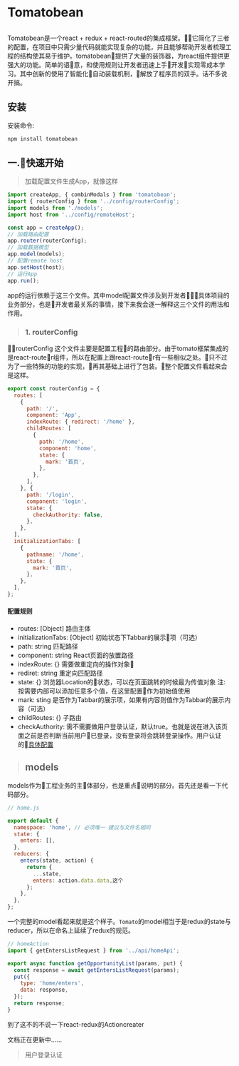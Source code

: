 # Tomatobean

## 
Tomatobean是一个react + redux + react-routed的集成框架。它简化了三者的配置，在项目中只需少量代码就能实现复杂的功能，并且能够帮助开发者梳理工程的结构使其易于维护。tomatobean提供了大量的装饰器，为react组件提供更强大的功能。简单的语意，和使用规则让开发者迅速上手开发实现零成本学习。其中创新的使用了智能化自动装载机制，解放了程序员的双手。话不多说开搞。

## 安装

安装命令: 
```
npm install tomatobean
```

## 一.快速开始

>加载配置文件生成App，就像这样

```javascript
import createApp, { combinModals } from 'tomatobean';
import { routerConfig } from '../config/routerConfig';
import models from './models';
import host from '../config/remoteHost';

const app = createApp();
// 加载路由配置
app.router(routerConfig);
// 加载数据模型
app.model(models);
// 配置remote host
app.setHost(host);
// 运行App
app.run();
```
app的运行依赖于这三个文件。其中model配置文件涉及到开发者具体项目的业务部分，也是开发者最关系的事情，接下来我会逐一解释这三个文件的用法和作用。

>### 1. routerConfig
routerConfig 这个文件主要是配置工程的路由部分。由于tomato框架集成的是react-router组件，所以在配置上跟react-router有一些相似之处。只不过为了一些特殊的功能的实现，再其基础上进行了包装。整个配置文件看起来会是这样。

```javascript
export const routerConfig = {
  routes: [
    {
      path: '/',
      component: 'App',
      indexRoute: { redirect: '/home' },
      childRoutes: [
        {
          path: '/home',
          component: 'home',
          state: {
            mark: '首页',
          },
        },
      ],
    }, {
      path: '/login',
      component: 'login',
      state: {
        checkAuthority: false,
      },
    },
  ],
  initializationTabs: [
    {
      pathname: '/home',
      state: {
        mark: '首页',
      },
    },
  ],
};

```
#### 配置规则
* routes: [Object]  路由主体
* initializationTabs: [Object] 初始状态下Tabbar的展示项（可选）
* path: string 匹配路径
* component: string React页面的放置路径
* indexRoute: {} 需要做重定向的操作对象
* rediret: string 重定向匹配路径
* state: {} 浏览器Location的状态，可以在页面跳转的时候最为传值对象   注: 按需要内部可以添加任意多个值，在这里配置作为初始值使用
* mark: sting 是否作为Tabbar的展示项，如果有内容则值作为Tabbar的展示内容（可选）
* childRoutes: {} 子路由
* checkAuthority: 需不需要做用户登录认证，默认true。也就是说在进入该页面之前是否判断当前用户已登录，没有登录将会跳转登录操作。用户认证的[具体配置](#jump)

> ## models
models作为工程业务的主体部分，也是重点说明的部分。首先还是看一下代码部分。

```javascript
// home.js

export default {
  namespace: 'home', // 必须唯一 建议与文件名相同
  state: {
    enters: [],
  },
  reducers: {
    enters(state, action) {
      return {
        ...state,
        enters: action.data.data,这个
      };
    },
  },
};
```
一个完整的model看起来就是这个样子。`Tomato`的model相当于是redux的state与reducer，所以在命名上延续了redux的规范。


```javascript
// homeAction
import { getEntersListRequest } from '../api/homeApi';

export async function getOpportunityList(params, put) {
  const response = await getEntersListRequest(params);
  put({
    type: 'home/enters',
    data: response,
  });
  return response;
}
```
到了这不的不说一下react-redux的Actioncreater

文档正在更新中......

> <span id="jump">用户登录认证</span>


